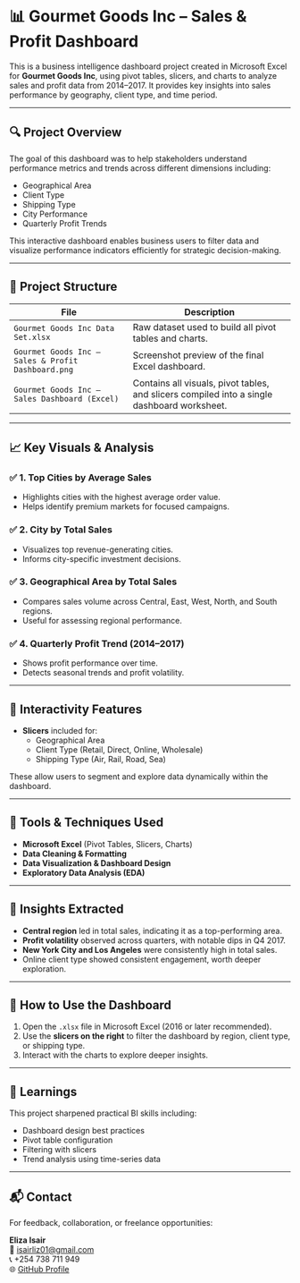 # 📊 Gourmet Goods Inc – Sales & Profit Dashboard

This is a business intelligence dashboard project created in Microsoft Excel for **Gourmet Goods Inc**, using pivot tables, slicers, and charts to analyze sales and profit data from 2014–2017. It provides key insights into sales performance by geography, client type, and time period.

---

## 🔍 Project Overview

The goal of this dashboard was to help stakeholders understand performance metrics and trends across different dimensions including:

- Geographical Area  
- Client Type  
- Shipping Type  
- City Performance  
- Quarterly Profit Trends

This interactive dashboard enables business users to filter data and visualize performance indicators efficiently for strategic decision-making.

---

## 📂 Project Structure

| File | Description |
|------|-------------|
| `Gourmet Goods Inc Data Set.xlsx` | Raw dataset used to build all pivot tables and charts. |
| `Gourmet Goods Inc – Sales & Profit Dashboard.png` | Screenshot preview of the final Excel dashboard. |
| `Gourmet Goods Inc – Sales Dashboard (Excel)` | Contains all visuals, pivot tables, and slicers compiled into a single dashboard worksheet. |

---

## 📈 Key Visuals & Analysis

### ✅ 1. **Top Cities by Average Sales**
- Highlights cities with the highest average order value.
- Helps identify premium markets for focused campaigns.

### ✅ 2. **City by Total Sales**
- Visualizes top revenue-generating cities.
- Informs city-specific investment decisions.

### ✅ 3. **Geographical Area by Total Sales**
- Compares sales volume across Central, East, West, North, and South regions.
- Useful for assessing regional performance.

### ✅ 4. **Quarterly Profit Trend (2014–2017)**
- Shows profit performance over time.
- Detects seasonal trends and profit volatility.

---

## 🧩 Interactivity Features

- **Slicers** included for:
  - Geographical Area
  - Client Type (Retail, Direct, Online, Wholesale)
  - Shipping Type (Air, Rail, Road, Sea)

These allow users to segment and explore data dynamically within the dashboard.

---

## 🔧 Tools & Techniques Used

- **Microsoft Excel** (Pivot Tables, Slicers, Charts)
- **Data Cleaning & Formatting**
- **Data Visualization & Dashboard Design**
- **Exploratory Data Analysis (EDA)**

---

## 📌 Insights Extracted

- **Central region** led in total sales, indicating it as a top-performing area.
- **Profit volatility** observed across quarters, with notable dips in Q4 2017.
- **New York City and Los Angeles** were consistently high in total sales.
- Online client type showed consistent engagement, worth deeper exploration.

---

## 🚀 How to Use the Dashboard

1. Open the `.xlsx` file in Microsoft Excel (2016 or later recommended).
2. Use the **slicers on the right** to filter the dashboard by region, client type, or shipping type.
3. Interact with the charts to explore deeper insights.

---

## 🧠 Learnings

This project sharpened practical BI skills including:
- Dashboard design best practices
- Pivot table configuration
- Filtering with slicers
- Trend analysis using time-series data

---

## 📬 Contact

For feedback, collaboration, or freelance opportunities:

**Eliza Isair**  
📧 isairliz01@gmail.com  
📞 +254 738 711 949  
🌐 [GitHub Profile](https://github.com/Isair01)
